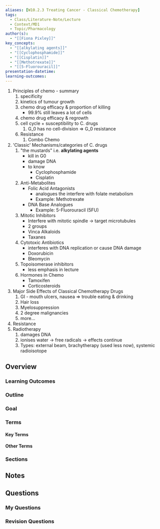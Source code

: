```yaml
---
aliases: [W10.2.3 Treating Cancer - Classical Chemotherapy]
tags:
  - Class/Literature-Note/Lecture
  - Context/MD1
  - Topic/Pharmacology
author(s):
  - "[[Fiona Pixley]]"
key_concepts:
  - "[[alkylating agents]]"
  - "[[Cyclophosphamide]]"
  - "[[Cisplatin]]"
  - "[[Methotrexate]]"
  - "[[5-Fluorouracil]]"
presentation-datetime: 
learning-outcomes:
---
```




1. Principles of chemo - summary
	1. specificity
	2. kinetics of tumour growth
	3. chemo drug efficacy & proportion of killing
		- 99.9% still leaves a lot of cells
	4. chemo drug efficacy & regrowth
	5. cell cycle + susceptibility to C. drugs
		1. G_0 has no cell-division => G_0 resistance
	6. Resistance
		1. Combo Chemo
2. 'Classic' Mechanisms/categories of C. drugs
	1. "the mustards" i.e. **alkylating agents**
		- kill in G0
		- damage DNA
		- to know 
			- Cyclophosphamide
			- Cisplatin
	2. Anti-Metabolites
		- Folic Acid Antagonists
			- analogues the interfere with folate metabolism
			- Example: Methotrexate
		- DNA Base Analogues
			- Example: 5-Fluorouracil (5FU)
	3. Mitotic Inhibitors
		- Interfere with mitotic spindle → target microtubules
		- 2 groups
		- Vinca Alkaloids
		- Taxanes
	4. Cytotoxic Antibiotics
		- interferes with DNA replication or cause DNA damage
		- Doxorubicin
		- Bleomycin
	5. Topoisomerase inhibitors
		- less emphasis in lecture
	6. Hormones in Chemo
		- Tamoxifen
		- Corticosteroids
3. Major Side Effects of Classical Chemotherapy Drugs
	1. GI - mouth ulcers, nausea => trouble eating & drinking
	2. Hair loss
	3. Myelosuppression
	4. 2 degree malignancies
	5. more...
4. Resistance
5. Radiotherapy
	1. damages DNA
	2. ionises water -> free radicals -> effects continue
	3. Types: external beam, brachytherapy (used less now), systemic radioisotope
## Overview
### Learning Outcomes

### Outline

### Goal

### Terms
#### Key Terms

#### Other Terms

### Sections


## Notes


## Questions

### My Questions
### Revision Questions




